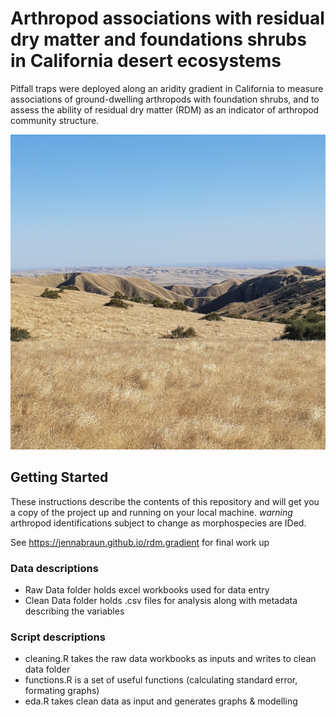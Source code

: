 # Arthropod associations with residual dry matter and foundations shrubs in California desert ecosystems

Pitfall traps were deployed along an aridity gradient in California to measure associations of ground-dwelling arthropods with foundation shrubs, and to assess the ability of residual dry matter (RDM) as an indicator of arthropod community structure.

![Panoche Hills](/panoche.jpg)

## Getting Started

These instructions describe the contents of this repository and will get you a copy of the project up and running on your local machine. *warning* arthropod identifications subject to change as morphospecies are IDed. 

See https://jennabraun.github.io/rdm.gradient for final work up 

### Data descriptions

* Raw Data folder holds excel workbooks used for data entry
* Clean Data folder holds .csv files for analysis along with metadata describing the variables

### Script descriptions
* cleaning.R takes the raw data workbooks as inputs and writes to clean data folder
* functions.R is a set of useful functions (calculating standard error, formating graphs)
* eda.R takes clean data as input and generates graphs & modelling



